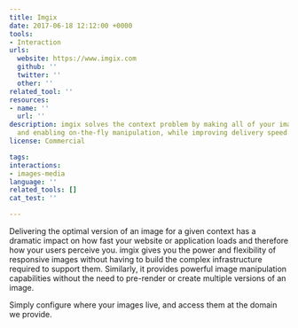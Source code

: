 ```yaml
---
title: Imgix
date: 2017-06-18 12:12:00 +0000
tools:
- Interaction
urls:
  website: https://www.imgix.com
  github: ''
  twitter: ''
  other: ''
related_tool: ''
resources:
- name: ''
  url: ''
description: imgix solves the context problem by making all of your images responsive
  and enabling on-the-fly manipulation, while improving delivery speed.
license: Commercial

tags:
interactions:
- images-media
language: ''
related_tools: []
cat_test: ''

---
```

Delivering the optimal version of an image for a given context has a dramatic impact on how fast your website or application loads and therefore how your users perceive you. imgix gives you the power and flexibility of responsive images without having to build the complex infrastructure required to support them. Similarly, it provides powerful image manipulation capabilities without the need to pre-render or create multiple versions of an image.

Simply configure where your images live, and access them at the domain we provide. 
